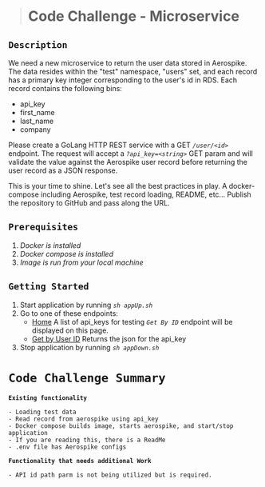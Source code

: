># Code Challenge - Microservice

## `Description`
We need a new microservice to return the user data stored in Aerospike. The data resides within the "test" namespace, "users" set, and each record has a primary key integer corresponding to the user's id in RDS. Each record contains the following bins:
* api_key    
* first_name
* last_name
* company

Please create a GoLang HTTP REST service with a GET *`/user/<id>`* endpoint. The request will accept a *`?api_key=<string>`* GET param and will validate the value against the Aerospike user record before returning the user record as a JSON response.

This is your time to shine. Let's see all the best practices in play. A docker-compose including Aerospike, test record loading, README, etc... Publish the repository to GitHub and pass along the URL.
## `Prerequisites`

 1. _Docker is installed_
 2. _Docker compose is installed_
 3. _Image is run from your local machine_  
 

## `Getting Started`

1. Start application by running *`sh appUp.sh`*
2. Go to one of these endpoints:
    - [Home](http://localhost:8080/) A list of api_keys for testing *`Get By ID`* endpoint will be displayed on this page.  
    - [Get by User ID](http://localhost:8080/user/2?api_key=249fd4fbff52414aa81a670d696bc2c9) Returns the json for the api_key
3. Stop application by running *`sh appDown.sh`*

# `Code Challenge Summary`
**`Existing functionality`**
```
- Loading test data
- Read record from aerospike using api_key
- Docker compose builds image, starts aerospike, and start/stop application
- If you are reading this, there is a ReadMe
- .env file has Aerospike configs
```
**`Functionality that needs additional Work`**
```
- API id path parm is not being utilized but is required.
```